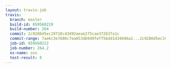 ```yaml
---
layout: travis-job
travis:
  branch: master
  build-id: 659560219
  build-number: 264
  commit: 2c9286d5ec19718c43492aeae275cae372637a1c
  commit-range: 7ae6c3e7606c7ea653db949feff56dd1d34946a2...2c9286d5ec19718c43492aeae275cae372637a1c
  job-id: 659560222
  job-number: 264.2
  os-name: osx
  test-result: 0
---
```

